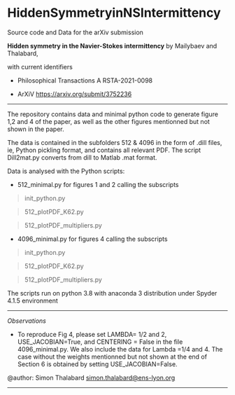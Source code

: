 # HiddenSymmetryinNSIntermittency
Source code and Data for the  arXiv submission 

**Hidden symmetry in the Navier-Stokes intermittency**
by Mailybaev and Thalabard,

with current identifiers

- Philosophical Transactions A RSTA-2021-0098
    
- ArXiV https://arxiv.org/submit/3752236
***


The repository contains data and minimal python code to 
generate figure 1,2 and 4 of the paper, as well as the other figures mentionned but not shown in the paper.

The data is contained in the subfolders 
512 & 4096 in the form of .dill files, ie, Python pickling format, and contains all relevant PDF.
The script Dill2mat.py  converts from dill to Matlab .mat format.

Data is analysed with the Python scripts:

- 512_minimal.py for figures 1 and 2
calling the subscripts

> init_python.py

> 512_plotPDF_K62.py

> 512_plotPDF_multipliers.py

- 4096_minimal.py for figures 4
calling the subscripts

>  init_python.py

> 512_plotPDF_K62.py

> 512_plotPDF_multipliers.py

The scripts  run on python 3.8 with anaconda 3 distribution under Spyder 4.1.5 environment


***
*Observations* 
- To reproduce Fig 4, please set LAMBDA= 1/2 and  2, USE_JACOBIAN=True, and  CENTERING = False in the file 4096_minimal.py.
We also include the data for Lambda =1/4 and 4.
The case without the weights mentionned but not shown at the end of Section 6 is obtained by setting USE_JACOBIAN=False.

@author: Simon Thalabard simon.thalabard@ens-lyon.org
***

